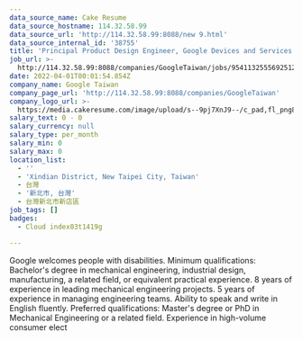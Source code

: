 ```yaml
---
data_source_name: Cake Resume
data_source_hostname: 114.32.58.99
data_source_url: 'http://114.32.58.99:8088/new 9.html'
data_source_internal_id: '38755'
title: 'Principal Product Design Engineer, Google Devices and Services'
job_url: >-
  http://114.32.58.99:8088/companies/GoogleTaiwan/jobs/95411325556925126-principal-product-design-engineer-google-devices-and-services
date: 2022-04-01T00:01:54.854Z
company_name: Google Taiwan
company_page_url: 'http://114.32.58.99:8088/companies/GoogleTaiwan'
company_logo_url: >-
  https://media.cakeresume.com/image/upload/s--9pj7XnJ9--/c_pad,fl_png8,h_200,w_200/v1568707905/symvi9tbcfy1zxem1zul.png
salary_text: 0 - 0
salary_currency: null
salary_type: per_month
salary_min: 0
salary_max: 0
location_list:
  - ''
  - 'Xindian District, New Taipei City, Taiwan'
  - 台灣
  - '新北市, 台灣'
  - 台灣新北市新店區
job_tags: []
badges:
  - Cloud index03t1419g

---
```


Google welcomes people with disabilities. Minimum qualifications: Bachelor's degree in mechanical engineering, industrial design, manufacturing, a related field, or equivalent practical experience. 8 years of experience in leading mechanical engineering projects. 5 years of experience in managing engineering teams. Ability to speak and write in English fluently. Preferred qualifications: Master's degree or PhD in Mechanical Engineering or a related field. Experience in high-volume consumer elect